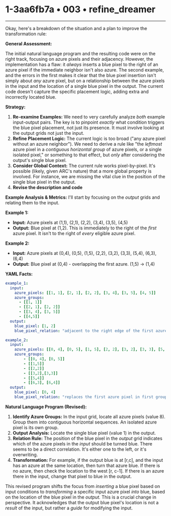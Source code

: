 # 1-3aa6fb7a • 003 • refine_dreamer

---
Okay, here's a breakdown of the situation and a plan to improve the transformation rule:

**General Assessment:**

The initial natural language program and the resulting code were on the right track, focusing on azure pixels and their adjacency. However, the implementation has a flaw: it *always* inserts a blue pixel to the right of an azure pixel if the immediate neighbor isn't also azure. The second example, and the errors in the first makes it clear that the blue pixel insertion isn't simply about *any* azure pixel, but on a relationship between the azure pixels in the input and the location of a single blue pixel in the output. The current code doesn't capture the specific placement logic, adding extra and incorrectly located blue.

**Strategy:**

1.  **Re-examine Examples:** We need to very carefully analyze *both* example input-output pairs. The key is to pinpoint *exactly* what condition triggers the blue pixel placement, not just its presence. It must involve looking at the output grids not just the input.
2.  **Refine Placement Logic:** The current logic is too broad ("any azure pixel without an azure neighbor"). We need to derive a rule like "the *leftmost* azure pixel in a *contiguous horizontal group* of azure pixels, or a single isolated pixel," or something to that effect, but *only* after considering the output's single blue pixel.
3.  **Consider Global Context:** The current rule works pixel-by-pixel. It's possible (likely, given ARC's nature) that a more global property is involved. For instance, we are missing the vital clue in the position of the single blue pixel in the output.
4. **Revise the description and code**

**Example Analysis & Metrics:**
I'll start by focusing on the *output* grids and relating them to the input.

**Example 1:**

*   **Input:** Azure pixels at (1,1), (2,1), (2,2), (3,4), (3,5), (4,5)
*   **Output:** Blue pixel at (1,2). This is immediately to the right of the *first* azure pixel. It isn't to the right of *every* eligible azure pixel.

**Example 2:**

*   **Input:** Azure pixels at (0,4), (0,5), (1,5), (2,2), (3,2), (3,3), (5,4), (6,3), (6,4)
*   **Output:** Blue pixel at (0,4) - overlapping the first azure. (1,5) -> (1,4)

**YAML Facts:**

```yaml
example_1:
  input:
    azure_pixels: [[1, 1], [2, 1], [2, 2], [3, 4], [3, 5], [4, 5]]
    azure_groups:
      - [[1, 1]]
      - [[2, 1], [2, 2]]
      - [[3, 4], [3, 5]]
      - [[4,5]]
  output:
    blue_pixel: [1, 2]
    blue_pixel_relation: "adjacent to the right edge of the first azure pixel in the first group"

example_2:
  input:
    azure_pixels: [[0, 4], [0, 5], [1, 5], [2, 2], [3, 2], [3, 3], [5, 4], [6, 3], [6, 4]]
    azure_groups:
        - [[0, 4], [0, 5]]
        - [[1,5]]
        - [[2,2]]
        - [[3,2],[3,3]]
        - [[5,4]]
        - [[6,3], [6,4]]
  output:
    blue_pixel: [0, 4]
    blue_pixel_relation: "replaces the first azure pixel in first group"
```

**Natural Language Program (Revised):**

1.  **Identify Azure Groups:** In the input grid, locate all azure pixels (value 8). Group them into contiguous horizontal sequences. An isolated azure pixel is its own group.
2.  **Output Analysis:** Locate the single blue pixel (value 1) in the output.
3. **Relation Rule:**
    The position of the blue pixel in the *output* grid indicates which of the azure pixels in the *input* should be turned blue. There seems to be a direct correlation. It's either one to the left, or it's overwriting.
4. **Transformation:** For example, if the output blue is at \[r,c], and the input has an azure at the same location, then turn that azure blue. If there is no azure, then check the location to the west \[r, c-1]. If there is an azure there in the input, change that pixel to blue in the output.

This revised program shifts the focus from *inserting* a blue pixel based on input conditions to *transforming* a specific input azure pixel *into* blue, based on the location of the blue pixel in the *output.* This is a crucial change in perspective. It acknowledges that the output blue pixel's location is not a *result* of the input, but rather a *guide* for modifying the input.

